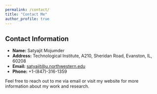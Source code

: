 ```yaml
---
permalink: /contact/
title: "Contact Me"
author_profile: true
---
```


## Contact Information

- **Name:** Satyajit Mojumder
- **Address:** Technological Institute, A210, Sheridan Road, Evanston, IL, 60208
- **Email:** [satyajit@u.northwestern.edu](mailto:satyajit@u.northwestern.edu)
- **Phone:** +1-(847)-316-1359

Feel free to reach out to me via email or visit my website for more information about my work and research.
